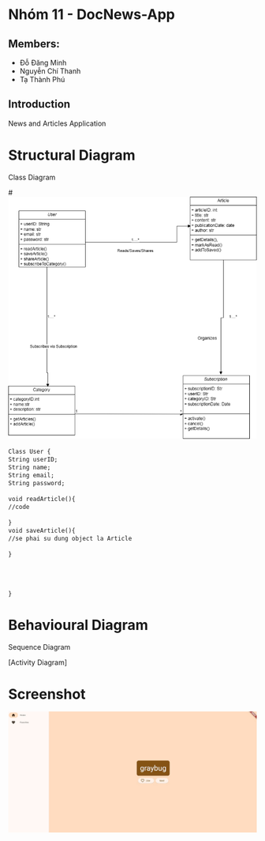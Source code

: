 # Nhóm 11 - DocNews-App

## Members:

- Đỗ Đăng Minh
- Nguyễn Chí Thanh
- Tạ Thành Phú

## Introduction

News and Articles Application

# Structural Diagram

Class Diagram

#![Image](<DocNews-App.png>)

```
Class User {
String userID;
String name;
String email;
String password;

void readArticle(){
//code

}
void saveArticle(){
//se phai su dung object la Article

}




}

```

# Behavioural Diagram

Sequence Diagram


[Activity Diagram]
# Screenshot
![Image](<Screenshot.jpg>)
